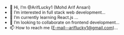 - 👋 Hi, I’m @ArifLucky1 (Mohd Arif Ansari)
- 👀 I’m interested in full stack web development...
- 🌱 I’m currently learning React.js ...
- 💞️ I’m looking to collaborate on frontend development...
- 📫 How to reach me (E-mail--ariflucky1@gmail.com)...

<!---
ArifLucky1/ArifLucky1 is a ✨ special ✨ repository because its `README.md` (this file) appears on your GitHub profile.
You can click the Preview link to take a look at your changes.
--->
